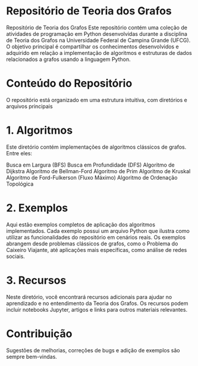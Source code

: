 # Repositório de Teoria dos Grafos

Repositório de Teoria dos Grafos
Este repositório contém uma coleção de atividades de programação em Python desenvolvidas durante a disciplina de Teoria dos Grafos na Universidade Federal de Campina Grande (UFCG). O objetivo principal é compartilhar os conhecimentos desenvolvidos e adquirido em relação a implementação de algoritmos e estruturas de dados relacionados a grafos usando a linguagem Python.

# Conteúdo do Repositório
O repositório está organizado em uma estrutura intuitiva, com diretórios e arquivos principais

# 1. Algoritmos
Este diretório contém implementações de algoritmos clássicos de grafos. Entre eles:

Busca em Largura (BFS)
Busca em Profundidade (DFS)
Algoritmo de Dijkstra
Algoritmo de Bellman-Ford
Algoritmo de Prim
Algoritmo de Kruskal
Algoritmo de Ford-Fulkerson (Fluxo Máximo)
Algoritmo de Ordenação Topológica

# 2. Exemplos
Aqui estão exemplos completos de aplicação dos algoritmos implementados. Cada exemplo possui um arquivo Python que ilustra como utilizar as funcionalidades do repositório em cenários reais. Os exemplos abrangem desde problemas clássicos de grafos, como o Problema do Caixeiro Viajante, até aplicações mais específicas, como análise de redes sociais.

# 3. Recursos
Neste diretório, você encontrará recursos adicionais para ajudar no aprendizado e no entendimento da Teoria dos Grafos. Os recursos podem incluir notebooks Jupyter, artigos e links para outros materiais relevantes.

# Contribuição
Sugestões de melhorias, correções de bugs e adição de exemplos são sempre bem-vindas.
